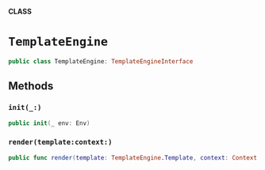 **CLASS**

# `TemplateEngine`

```swift
public class TemplateEngine: TemplateEngineInterface
```

## Methods
### `init(_:)`

```swift
public init(_ env: Env)
```

### `render(template:context:)`

```swift
public func render(template: TemplateEngine.Template, context: Context.Output) throws -> String
```
